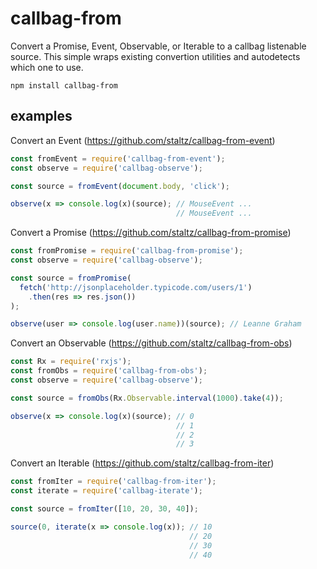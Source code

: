 # callbag-from

Convert a Promise, Event, Observable, or Iterable to a callbag listenable source. This simple wraps existing convertion utilities and autodetects which one to use.

`npm install callbag-from`

## examples

Convert an Event (https://github.com/staltz/callbag-from-event)

```js
const fromEvent = require('callbag-from-event');
const observe = require('callbag-observe');

const source = fromEvent(document.body, 'click');

observe(x => console.log(x)(source); // MouseEvent ...
                                     // MouseEvent ...
```

Convert a Promise (https://github.com/staltz/callbag-from-promise)

```js
const fromPromise = require('callbag-from-promise');
const observe = require('callbag-observe');

const source = fromPromise(
  fetch('http://jsonplaceholder.typicode.com/users/1')
    .then(res => res.json())
);

observe(user => console.log(user.name))(source); // Leanne Graham
```

Convert an Observable (https://github.com/staltz/callbag-from-obs)

```js
const Rx = require('rxjs');
const fromObs = require('callbag-from-obs');
const observe = require('callbag-observe');

const source = fromObs(Rx.Observable.interval(1000).take(4));

observe(x => console.log(x)(source); // 0
                                     // 1
                                     // 2
                                     // 3
```

Convert an Iterable (https://github.com/staltz/callbag-from-iter)

```js
const fromIter = require('callbag-from-iter');
const iterate = require('callbag-iterate');

const source = fromIter([10, 20, 30, 40]);

source(0, iterate(x => console.log(x)); // 10
                                        // 20
                                        // 30
                                        // 40
```
